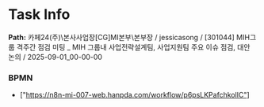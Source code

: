 # Task Info

**Path:** 카페24(주)\본사사업장\[CG]MI본부\본부장 / jessicasong / [301044] MIH그룹 격주간 점검 미팅 _ MIH 그룹내 사업전략설계팀, 사업지원팀 주요 이슈 점검, 대안 논의 / 2025-09-01_00-00-00

### BPMN
- ["https://n8n-mi-007-web.hanpda.com/workflow/p6psLKPafchkolIC"]


